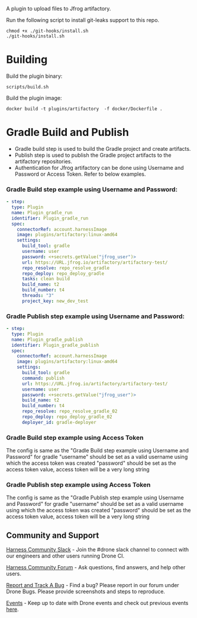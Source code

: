 A plugin to upload files to Jfrog artifactory.

Run the following script to install git-leaks support to this repo.
```
chmod +x ./git-hooks/install.sh
./git-hooks/install.sh
```

# Building

Build the plugin binary:

```text
scripts/build.sh
```

Build the plugin image:

```text
docker build -t plugins/artifactory  -f docker/Dockerfile .
```

# Gradle Build and Publish
- Gradle build step is used to build the Gradle project and create artifacts.
- Publish step is used to publish the Gradle project artifacts to the artifactory repositories.
- Authentication for Jfrog artifactory can be done using Username and Password or Access Token. Refer to below examples.

### Gradle Build step example using Username and Password:
```yaml
- step:
  type: Plugin
  name: Plugin_gradle_run
  identifier: Plugin_gradle_run
  spec:
    connectorRef: account.harnessImage
    image: plugins/artifactory:linux-amd64
    settings:
      build_tool: gradle
      username: user
      password: <+secrets.getValue("jfrog_user")>
      url: https://URL.jfrog.io/artifactory/artifactory-test/
      repo_resolve: repo_resolve_gradle
      repo_deploy: repo_deploy_gradle
      tasks: clean build
      build_name: t2
      build_number: t4
      threads: "3"
      project_key: new_dev_test
```

### Gradle Publish step example using Username and Password:
```yaml
- step:
  type: Plugin
  name: Plugin_gradle_publish
  identifier: Plugin_gradle_publish
  spec:
    connectorRef: account.harnessImage
    image: plugins/artifactory:linux-amd64
    settings:
      build_tool: gradle
      command: publish
      url: https://URL.jfrog.io/artifactory/artifactory-test/
      username: user
      password: <+secrets.getValue("jfrog_user")>
      build_name: t2
      build_number: t4
      repo_resolve: repo_resolve_gradle_02
      repo_deploy: repo_deploy_gradle_02
      deployer_id: gradle-deployer
```

### Gradle Build step example using Access Token
The config is same as the "Gradle Build step example using Username and Password" for gradle
"username" should be set as a valid username using which the access token was created
"password" should be set as the access token value, access token will be a very long string

### Gradle Publish step example using Access Token
The config is same as the "Gradle Publish step example using Username and Password" for gradle
"username" should be set as a valid username using which the access token was created
"password" should be set as the access token value, access token will be a very long string

## Community and Support
[Harness Community Slack](https://join.slack.com/t/harnesscommunity/shared_invite/zt-y4hdqh7p-RVuEQyIl5Hcx4Ck8VCvzBw) - Join the #drone slack channel to connect with our engineers and other users running Drone CI.

[Harness Community Forum](https://community.harness.io/) - Ask questions, find answers, and help other users.

[Report and Track A Bug](https://community.harness.io/c/bugs/17) - Find a bug? Please report in our forum under Drone Bugs. Please provide screenshots and steps to reproduce. 

[Events](https://www.meetup.com/harness/) - Keep up to date with Drone events and check out previous events [here](https://www.youtube.com/watch?v=Oq34ImUGcHA&list=PLXsYHFsLmqf3zwelQDAKoVNmLeqcVsD9o).
